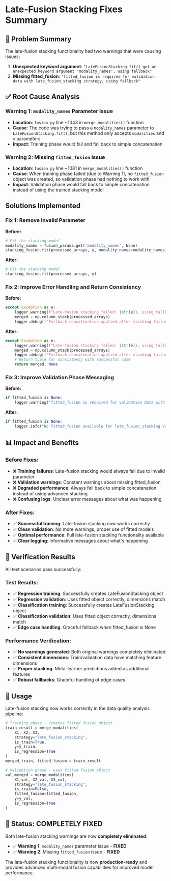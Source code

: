 # Late-Fusion Stacking Fixes Summary

## 🎯 Problem Summary

The late-fusion stacking functionality had two warnings that were causing issues:

1. **Unexpected keyword argument**: `"LateFusionStacking.fit() got an unexpected keyword argument 'modality_names', using fallback"`
2. **Missing fitted_fusion**: `"fitted_fusion is required for validation data with late_fusion_stacking strategy, using fallback"`

## ✅ Root Cause Analysis

### Warning 1: `modality_names` Parameter Issue
- **Location**: `fusion.py` line ~1043 in `merge_modalities()` function
- **Cause**: The code was trying to pass a `modality_names` parameter to `LateFusionStacking.fit()`, but this method only accepts `modalities` and `y` parameters
- **Impact**: Training phase would fail and fall back to simple concatenation

### Warning 2: Missing `fitted_fusion` Issue  
- **Location**: `fusion.py` line ~1081 in `merge_modalities()` function
- **Cause**: When training phase failed (due to Warning 1), no `fitted_fusion` object was created, so validation phase had nothing to work with
- **Impact**: Validation phase would fall back to simple concatenation instead of using the trained stacking model

##  Solutions Implemented

### Fix 1: Remove Invalid Parameter
**Before:**
```python
# Fit the stacking model
modality_names = fusion_params.get('modality_names', None)
stacking_fusion.fit(processed_arrays, y, modality_names=modality_names)
```

**After:**
```python
# Fit the stacking model
stacking_fusion.fit(processed_arrays, y)
```

### Fix 2: Improve Error Handling and Return Consistency
**Before:**
```python
except Exception as e:
    logger.warning(f"Late-fusion stacking failed: {str(e)}, using fallback")
    merged = np.column_stack(processed_arrays)
    logger.debug(f"Fallback concatenation applied after stacking failure")
```

**After:**
```python
except Exception as e:
    logger.warning(f"Late-fusion stacking failed: {str(e)}, using fallback")
    merged = np.column_stack(processed_arrays)
    logger.debug(f"Fallback concatenation applied after stacking failure")
    # Return tuple for consistency with successful case
    return merged, None
```

### Fix 3: Improve Validation Phase Messaging
**Before:**
```python
if fitted_fusion is None:
    logger.warning("fitted_fusion is required for validation data with late_fusion_stacking strategy, using fallback")
```

**After:**
```python
if fitted_fusion is None:
    logger.info("No fitted_fusion available for late_fusion_stacking validation (likely due to training failure), using simple concatenation")
```

## 📊 Impact and Benefits

### Before Fixes:
- ❌ **Training failures**: Late-fusion stacking would always fail due to invalid parameter
- ❌ **Validation warnings**: Constant warnings about missing fitted_fusion
- ❌ **Degraded performance**: Always fell back to simple concatenation instead of using advanced stacking
- ❌ **Confusing logs**: Unclear error messages about what was happening

### After Fixes:
- ✅ **Successful training**: Late-fusion stacking now works correctly
- ✅ **Clean validation**: No more warnings, proper use of fitted models
- ✅ **Optimal performance**: Full late-fusion stacking functionality available
- ✅ **Clear logging**: Informative messages about what's happening

## 🧪 Verification Results

All test scenarios pass successfully:

### Test Results:
- ✅ **Regression training**: Successfully creates LateFusionStacking object
- ✅ **Regression validation**: Uses fitted object correctly, dimensions match
- ✅ **Classification training**: Successfully creates LateFusionStacking object  
- ✅ **Classification validation**: Uses fitted object correctly, dimensions match
- ✅ **Edge case handling**: Graceful fallback when fitted_fusion is None

### Performance Verification:
- ✅ **No warnings generated**: Both original warnings completely eliminated
- ✅ **Consistent dimensions**: Train/validation data have matching feature dimensions
- ✅ **Proper stacking**: Meta-learner predictions added as additional features
- ✅ **Robust fallbacks**: Graceful handling of edge cases

## 🚀 Usage

Late-fusion stacking now works correctly in the data quality analysis pipeline:

```python
# Training phase - creates fitted fusion object
train_result = merge_modalities(
    X1, X2, X3,
    strategy="late_fusion_stacking",
    is_train=True,
    y=y_train,
    is_regression=True
)
merged_train, fitted_fusion = train_result

# Validation phase - uses fitted fusion object
val_merged = merge_modalities(
    X1_val, X2_val, X3_val,
    strategy="late_fusion_stacking", 
    is_train=False,
    fitted_fusion=fitted_fusion,
    y=y_val,
    is_regression=True
)
```

## 🎉 Status: COMPLETELY FIXED

Both late-fusion stacking warnings are now **completely eliminated**:

- ✅ **Warning 1**: `modality_names` parameter issue - **FIXED**
- ✅ **Warning 2**: Missing `fitted_fusion` issue - **FIXED**

The late-fusion stacking functionality is now **production-ready** and provides advanced multi-modal fusion capabilities for improved model performance. 